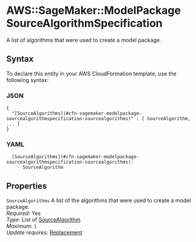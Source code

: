 # AWS::SageMaker::ModelPackage SourceAlgorithmSpecification<a name="aws-properties-sagemaker-modelpackage-sourcealgorithmspecification"></a>

A list of algorithms that were used to create a model package\.

## Syntax<a name="aws-properties-sagemaker-modelpackage-sourcealgorithmspecification-syntax"></a>

To declare this entity in your AWS CloudFormation template, use the following syntax:

### JSON<a name="aws-properties-sagemaker-modelpackage-sourcealgorithmspecification-syntax.json"></a>

```
{
  "[SourceAlgorithms](#cfn-sagemaker-modelpackage-sourcealgorithmspecification-sourcealgorithms)" : [ SourceAlgorithm, ... ]
}
```

### YAML<a name="aws-properties-sagemaker-modelpackage-sourcealgorithmspecification-syntax.yaml"></a>

```
  [SourceAlgorithms](#cfn-sagemaker-modelpackage-sourcealgorithmspecification-sourcealgorithms):
    - SourceAlgorithm
```

## Properties<a name="aws-properties-sagemaker-modelpackage-sourcealgorithmspecification-properties"></a>

`SourceAlgorithms` <a name="cfn-sagemaker-modelpackage-sourcealgorithmspecification-sourcealgorithms"></a>
A list of the algorithms that were used to create a model package\.  
_Required_: Yes  
_Type_: List of [SourceAlgorithm](aws-properties-sagemaker-modelpackage-sourcealgorithm.md)  
_Maximum_: `1`  
_Update requires_: [Replacement](https://docs.aws.amazon.com/AWSCloudFormation/latest/UserGuide/using-cfn-updating-stacks-update-behaviors.html#update-replacement)
